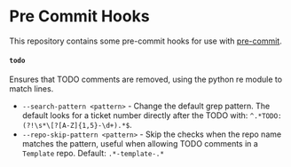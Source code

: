 # Pre Commit Hooks

This repository contains some pre-commit hooks for use with [pre-commit](https://pre-commit.com/).

#### `todo`
Ensures that TODO comments are removed, using the python re module to match lines.
  - `--search-pattern <pattern>` - Change the default grep pattern. The default looks for a
    ticket number directly after the TODO with: `^.*TODO:(?!\s*\[?[A-Z]{1,5}-\d+).*$`.
  - `--repo-skip-pattern <pattern>` - Skip the checks when the repo name matches the
    pattern, useful when allowing TODO comments in a `Template` repo.
    Default: `.*-template-.*`
